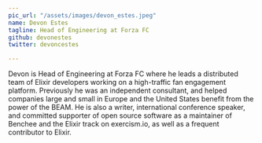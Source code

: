 ```yaml
---
pic_url: "/assets/images/devon_estes.jpeg"
name: Devon Estes
tagline: Head of Engineering at Forza FC
github: devonestes
twitter: devoncestes

---
```

Devon is Head of Engineering at Forza FC where he leads a distributed team of Elixir developers working on a high-traffic fan engagement platform. Previously he was an independent consultant, and helped companies large and small in Europe and the United States benefit from the power of the BEAM. He is also a writer, international conference speaker, and committed supporter of open source software as a maintainer of Benchee and the Elixir track on exercism.io, as well as a frequent contributor to Elixir.